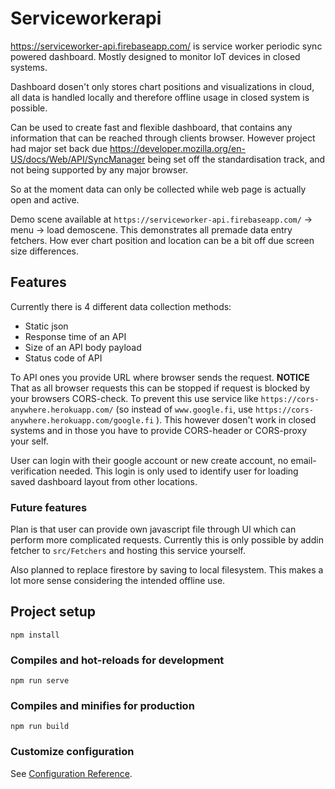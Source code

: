 # Serviceworkerapi

https://serviceworker-api.firebaseapp.com/ is service worker periodic sync powered dashboard. Mostly designed to monitor IoT devices in closed systems.

Dashboard dosen't only stores chart positions and visualizations in cloud, all data is handled locally and therefore offline usage in closed system is possible.

Can be used to create fast and flexible dashboard, that contains any information that can be reached through clients browser. However project had major set back due https://developer.mozilla.org/en-US/docs/Web/API/SyncManager being set off the standardisation track, and not being supported by any major browser.

So at the moment data can only be collected while web page is actually open and active.

Demo scene available at `https://serviceworker-api.firebaseapp.com/` -> menu -> load demoscene. This demonstrates all premade data entry fetchers. How ever chart position and location can be a bit off due screen size differences.
## Features

Currently there is 4 different data collection methods:
   * Static json
   * Response time of an API
   * Size of an API body payload
   * Status code of API

To API ones you provide URL where browser sends the request. **NOTICE** That as all browser requests this can be stopped if request is blocked by your browsers CORS-check. To prevent this use service like `https://cors-anywhere.herokuapp.com/` (so instead of `www.google.fi`, use `https://cors-anywhere.herokuapp.com/google.fi` ). This however dosen't work in closed systems and in those you have to provide CORS-header or CORS-proxy your self.

User can login with their google account or new create account, no email-verification needed. This login is only used to identify user for loading saved dashboard layout from other locations.
### Future features

Plan is that user can provide own javascript file through UI which can perform more complicated requests. Currently this is only possible by addin fetcher to `src/Fetchers` and hosting this service yourself.

Also planned to replace firestore by saving to local filesystem. This makes a lot more sense considering the intended offline use.

## Project setup
```
npm install

```

### Compiles and hot-reloads for development
```
npm run serve
```

### Compiles and minifies for production
```
npm run build
```

### Customize configuration
See [Configuration Reference](https://cli.vuejs.org/config/).
